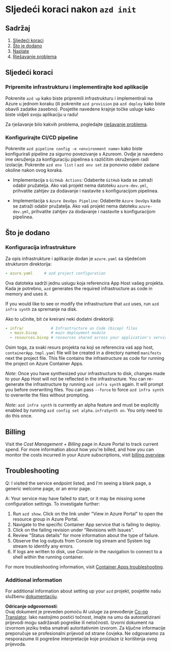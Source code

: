 <!--
CO_OP_TRANSLATOR_METADATA:
{
  "original_hash": "be745fda2aef9ee7ea772119fc6cdcf7",
  "translation_date": "2025-05-17T14:20:54+00:00",
  "source_file": "04-PracticalImplementation/samples/csharp/src/next-steps.md",
  "language_code": "hr"
}
-->
# Sljedeći koraci nakon `azd init`

## Sadržaj

1. [Sljedeći koraci](../../../../../../04-PracticalImplementation/samples/csharp/src)
2. [Što je dodano](../../../../../../04-PracticalImplementation/samples/csharp/src)
3. [Naplate](../../../../../../04-PracticalImplementation/samples/csharp/src)
4. [Rješavanje problema](../../../../../../04-PracticalImplementation/samples/csharp/src)

## Sljedeći koraci

### Pripremite infrastrukturu i implementirajte kod aplikacije

Pokrenite `azd up` kako biste pripremili infrastrukturu i implementirali na Azure u jednom koraku (ili pokrenite `azd provision` pa `azd deploy` kako biste obavili zadatke zasebno). Posjetite navedene krajnje točke usluge kako biste vidjeli svoju aplikaciju u radu!

Za rješavanje bilo kakvih problema, pogledajte [rješavanje problema](../../../../../../04-PracticalImplementation/samples/csharp/src).

### Konfigurirajte CI/CD pipeline

Pokrenite `azd pipeline config -e <environment name>` kako biste konfigurirali pipeline za sigurno povezivanje s Azureom. Ovdje je navedeno ime okruženja za konfiguraciju pipelinea s različitim okruženjem radi izolacije. Pokrenite `azd env list` i `azd env set` za ponovno odabir zadane okoline nakon ovog koraka.

- Implementacija s `GitHub Actions`: Odaberite `GitHub` kada se zatraži odabir pružatelja. Ako vaš projekt nema datoteku `azure-dev.yml`, prihvatite zahtjev za dodavanje i nastavite s konfiguracijom pipelinea.

- Implementacija s `Azure DevOps Pipeline`: Odaberite `Azure DevOps` kada se zatraži odabir pružatelja. Ako vaš projekt nema datoteku `azure-dev.yml`, prihvatite zahtjev za dodavanje i nastavite s konfiguracijom pipelinea.

## Što je dodano

### Konfiguracija infrastrukture

Za opis infrastrukture i aplikacije dodan je `azure.yaml` sa sljedećom strukturom direktorija:

```yaml
- azure.yaml     # azd project configuration
```

Ova datoteka sadrži jednu uslugu koja referencira App Host vašeg projekta. Kada je potrebno, `azd` generates the required infrastructure as code in memory and uses it.

If you would like to see or modify the infrastructure that `azd` uses, run `azd infra synth` za spremanje na disk.

Ako to učinite, bit će kreirani neki dodatni direktoriji:

```yaml
- infra/            # Infrastructure as Code (bicep) files
  - main.bicep      # main deployment module
  - resources.bicep # resources shared across your application's services
```

Osim toga, za svaki resurs projekta na koji se referencira vaš app host, `containerApp.tmpl.yaml` file will be created in a directory named `manifests` next the project file. This file contains the infrastructure as code for running the project on Azure Container Apps.

*Note*: Once you have synthesized your infrastructure to disk, changes made to your App Host will not be reflected in the infrastructure. You can re-generate the infrastructure by running `azd infra synth` again. It will prompt you before overwriting files. You can pass `--force` to force `azd infra synth` to overwrite the files without prompting.

*Note*: `azd infra synth` is currently an alpha feature and must be explicitly enabled by running `azd config set alpha.infraSynth on`. You only need to do this once.

## Billing

Visit the *Cost Management + Billing* page in Azure Portal to track current spend. For more information about how you're billed, and how you can monitor the costs incurred in your Azure subscriptions, visit [billing overview](https://learn.microsoft.com/azure/developer/intro/azure-developer-billing).

## Troubleshooting

Q: I visited the service endpoint listed, and I'm seeing a blank page, a generic welcome page, or an error page.

A: Your service may have failed to start, or it may be missing some configuration settings. To investigate further:

1. Run `azd show`. Click on the link under "View in Azure Portal" to open the resource group in Azure Portal.
2. Navigate to the specific Container App service that is failing to deploy.
3. Click on the failing revision under "Revisions with Issues".
4. Review "Status details" for more information about the type of failure.
5. Observe the log outputs from Console log stream and System log stream to identify any errors.
6. If logs are written to disk, use *Console* in the navigation to connect to a shell within the running container.

For more troubleshooting information, visit [Container Apps troubleshooting](https://learn.microsoft.com/azure/container-apps/troubleshooting). 

### Additional information

For additional information about setting up your `azd` projekt, posjetite našu službenu [dokumentaciju](https://learn.microsoft.com/azure/developer/azure-developer-cli/make-azd-compatible?pivots=azd-convert).

**Odricanje odgovornosti**:  
Ovaj dokument je preveden pomoću AI usluge za prevođenje [Co-op Translator](https://github.com/Azure/co-op-translator). Iako nastojimo postići točnost, imajte na umu da automatizirani prijevodi mogu sadržavati pogreške ili netočnosti. Izvorni dokument na izvornom jeziku treba smatrati autoritativnim izvorom. Za ključne informacije preporučuje se profesionalni prijevod od strane čovjeka. Ne odgovaramo za nesporazume ili pogrešne interpretacije koje proizlaze iz korištenja ovog prijevoda.